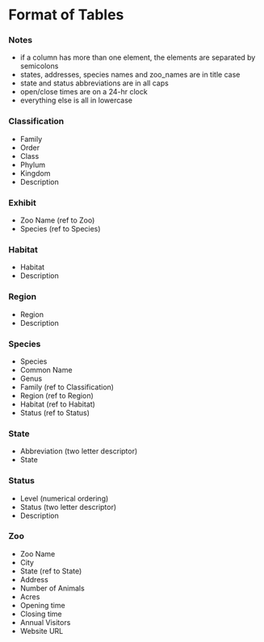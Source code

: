 # Format of Tables

### Notes

- if a column has more than one element, the elements are separated by semicolons
- states, addresses, species names and zoo_names are in title case
- state and status abbreviations are in all caps
- open/close times are on a 24-hr clock
- everything else is all in lowercase

### Classification

- Family
- Order
- Class
- Phylum
- Kingdom
- Description

### Exhibit

- Zoo Name (ref to Zoo)
- Species (ref to Species)

### Habitat

- Habitat
- Description

### Region

- Region
- Description

### Species

- Species
- Common Name
- Genus
- Family (ref to Classification)
- Region (ref to Region)
- Habitat (ref to Habitat)
- Status (ref to Status)

### State

- Abbreviation (two letter descriptor)
- State

### Status

- Level (numerical ordering)
- Status (two letter descriptor)
- Description

### Zoo

- Zoo Name
- City
- State (ref to State)
- Address
- Number of Animals
- Acres
- Opening time
- Closing time
- Annual Visitors
- Website URL
